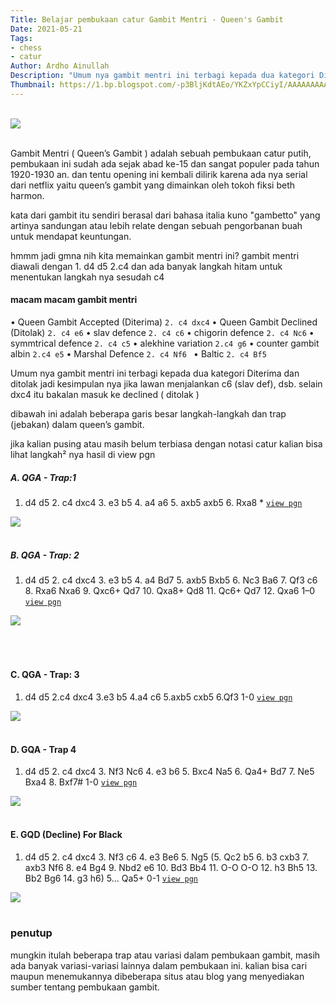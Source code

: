 ```yaml
---
Title: Belajar pembukaan catur Gambit Mentri - Queen's Gambit
Date: 2021-05-21
Tags:
- chess
- catur
Author: Ardho Ainullah
Description: "Umum nya gambit mentri ini terbagi kepada dua kategori Diterima dan ditolak jadi kesimpulan nya jika lawan menjalankan c6 (slav def), dsb. selain dxc4 itu bakalan masuk ke declined ( ditolak ) "
Thumbnail: https://1.bp.blogspot.com/-p3BljKdtAEo/YKZxYpCCiyI/AAAAAAAAAEM/I1VEMqqLZdw_UGbhF_4BbLLCdjt2AOHWgCLcBGAsYHQ/s783/images%2B%25282%2529.jpeg 
---
```

<br>
<img src="https://1.bp.blogspot.com/-p3BljKdtAEo/YKZxYpCCiyI/AAAAAAAAAEM/I1VEMqqLZdw_UGbhF_4BbLLCdjt2AOHWgCLcBGAsYHQ/s783/images%2B%25282%2529.jpeg" class="img-fluid">
<br><br>


Gambit Mentri ( Queen’s Gambit ) adalah sebuah pembukaan catur putih, pembukaan ini sudah ada sejak abad ke-15 dan sangat populer pada tahun 1920-1930 an. dan tentu opening ini kembali dilirik karena ada nya serial dari netflix yaitu queen’s gambit yang dimainkan oleh tokoh fiksi beth harmon.

kata dari gambit itu sendiri berasal dari bahasa italia kuno "gambetto" yang artinya sandungan atau lebih relate dengan sebuah pengorbanan buah untuk mendapat keuntungan.

hmmm jadi gmna nih kita memainkan gambit mentri ini? gambit mentri diawali dengan 1. d4 d5 2.c4 dan ada banyak langkah hitam untuk menentukan langkah nya sesudah c4 

#### **macam macam gambit mentri**
• Queen Gambit Accepted (Diterima) `2. c4 dxc4`
• Queen Gambit Declined (Ditolak) `2. c4 e6`
• slav defence `2. c4 c6`
• chigorin defence `2. c4 Nc6`
• symmtrical defence `2. c4 c5`
• alekhine variation `2.c4 g6`
• counter gambit albin `2.c4 e5`
• Marshal Defence `2. c4 Nf6 `
• Baltic `2. c4 Bf5`

Umum nya gambit mentri ini terbagi kepada dua kategori Diterima dan ditolak jadi kesimpulan nya jika lawan menjalankan c6 (slav def), dsb. selain dxc4 itu bakalan masuk ke declined ( ditolak ) 

dibawah ini adalah beberapa garis besar langkah-langkah dan trap (jebakan) dalam queen’s gambit.

jika kalian pusing atau masih belum terbiasa dengan notasi catur kalian bisa lihat langkah² nya hasil di view pgn


##### A. QGA - Trap:1 
1. d4 d5 2. c4 dxc4 3. e3 b5 4. a4 a6 5. axb5 axb5 6. Rxa8 * <a href="https://www.chess.com/emboard?id=8034523">`view pgn`</a>

<img src="https://lh3.googleusercontent.com/-ib-iSsvRfqA/YKe0rmeowdI/AAAAAAAAAFI/ZKzlvUugaBENQmSl8q6zNBPX5sMM3Vp7gCLcBGAsYHQ/s1600/1621603497770355-0.png" class="img-fluid"><br><br>


##### B. QGA - Trap: 2
1. d4 d5 2. c4 dxc4 3. e3 b5 4. a4 Bd7 5. axb5 Bxb5 6. Nc3 Ba6  7. Qf3 c6 8. Rxa6 Nxa6 9. Qxc6+ Qd7 10. Qxa8+ Qd8 11. Qc6+ Qd7 12. Qxa6 1–0 <a href="https://www.chess.com/emboard?id=8034605" >`view pgn`</a>

<img src="https://lh3.googleusercontent.com/-7_dk56dR1rA/YKe0qXZ_H3I/AAAAAAAAAFE/rqqvKc5Cg3EQob42GddP0xWLAwzKBRpOwCLcBGAsYHQ/s1600/1621603492892399-1.png" class="img-fluid"> <br><br>
<br><br>

#### C. QGA - Trap: 3
1. d4 d5 2.c4 dxc4 3.e3 b5 4.a4 c6 5.axb5 cxb5 6.Qf3 1-0 <a href="https://www.chess.com/emboard?id=8035039"> `view pgn` </a>

<img src="https://lh3.googleusercontent.com/-k7jPJt6ebUo/YKe0pDFSqvI/AAAAAAAAAFA/pCZBPoIQj0EJAHeCckfcuSz9DwlrRa2owCLcBGAsYHQ/s1600/1621603487772447-2.png" class="img-fluid">
<br><br>

#### D. GQA - Trap 4
1. d4 d5 2. c4 dxc4 3. Nf3 Nc6 4. e3 b6 5. Bxc4 Na5 6. Qa4+ Bd7 7. Ne5 Bxa4 8. Bxf7# 1-0 <a href="https://www.chess.com/emboard?id=8035055"> `view pgn` </a>

<img src="https://lh3.googleusercontent.com/-7QGCQJ3CYE8/YKe0n6dRgkI/AAAAAAAAAE8/FjkN9VcCP8c-eAatZCUGXYrGIsH7Q7D5wCLcBGAsYHQ/s1600/1621603482481833-3.png" class="img-fluid">
<br><br>

#### E. GQD (Decline) For Black
1. d4 d5 2. c4 dxc4 3. Nf3 c6 4. e3 Be6 5. Ng5 (5. Qc2 b5 6. b3 cxb3 7. axb3 Nf6 8. e4 Bg4 9. Nbd2 e6 10. Bd3 Bb4 11. O-O O-O 12. h3 Bh5 13. Bb2 Bg6 14. g3 h6) 5... Qa5+ 0-1 <a href="https://chess.com/emboard?id=8035109"> `view pgn`</a>

<img src="https://lh3.googleusercontent.com/-_LUMhUdzjbc/YKe0mnu-7VI/AAAAAAAAAE4/yJwQNz5AxYQAcjKrlMX2BWe3fhwXmLcDgCLcBGAsYHQ/s1600/1621603476327636-4.png" class="img-fluid">
<br><br>

### **penutup**
mungkin itulah beberapa trap atau variasi dalam pembukaan gambit, masih ada banyak variasi-variasi lainnya dalam pembukaan ini. kalian bisa cari maupun menemukannya dibeberapa situs atau blog yang menyediakan sumber tentang pembukaan gambit.
